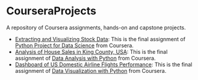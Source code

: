 # CourseraProjects
A repository of Coursera assignments, hands-on and capstone projects.
- [Extracting and Visualizing Stock Data]( https://github.com/omarabdul81/CourseraProjects/blob/main/ver2023011001_Coursera%20Projects_Final%20Assignment.ipynb): This is the final assignment of [Python Project for Data Science]( https://www.coursera.org/learn/python-project-for-data-science) from Coursera. 
- [Analysis of House Sales in King County, USA](https://github.com/omarabdul81/CourseraProjects/blob/main/ver2023011301_CourseraProject_House_Sales_in_King_Count_USA.ipynb): This is the final assignment of [Data Analysis with Python](https://www.coursera.org/learn/data-analysis-with-python?=) from Coursera.
- [Dashboard of US Domestic Airline Flights Performance](https://github.com/omarabdul81/CourseraProjects/blob/main/ver2023012301_CourseraProject_5_Peer_Graded_Assignment_Questions.py): This is the final assignment of [Data Visualization with Python]( https://www.coursera.org/learn/python-for-data-visualization?) from Coursera.
